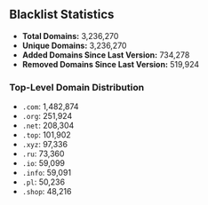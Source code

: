 ## Blacklist Statistics

- **Total Domains:** 3,236,270
- **Unique Domains:** 3,236,270
- **Added Domains Since Last Version:** 734,278
- **Removed Domains Since Last Version:** 519,924

### Top-Level Domain Distribution

-  `.com`: 1,482,874
-  `.org`: 251,924
-  `.net`: 208,304
-  `.top`: 101,902
-  `.xyz`: 97,336
-  `.ru`: 73,360
-  `.io`: 59,099
-  `.info`: 59,091
-  `.pl`: 50,236
-  `.shop`: 48,216
